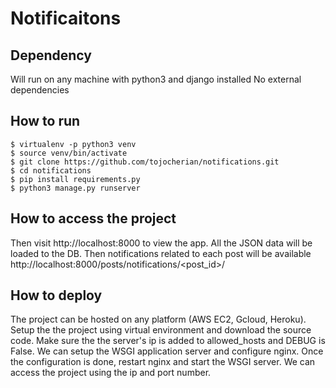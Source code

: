 # Notificaitons

## Dependency

Will run on any machine with python3 and django installed
No external dependencies

## How to run

```
$ virtualenv -p python3 venv
$ source venv/bin/activate
$ git clone https://github.com/tojocherian/notifications.git
$ cd notifications
$ pip install requirements.py
$ python3 manage.py runserver
```
## How to access the project

Then visit http://localhost:8000 to view the app.
All the JSON data will be loaded to the DB.
Then notifications related to each post will be available http://localhost:8000/posts/notifications/<post_id>/


## How to deploy

The project can be hosted on any platform (AWS EC2, Gcloud, Heroku).
Setup the the project using virtual environment and download the source code.
Make sure the the server's ip is added to allowed_hosts and DEBUG is False.
We can setup the WSGI application server and configure nginx. 
Once the configuration is done, restart nginx and start the WSGI server.
We can access the project using the ip and port number.
